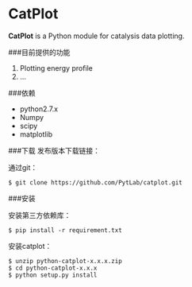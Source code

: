 CatPlot
========

**CatPlot** is a Python module for catalysis data plotting.

###目前提供的功能

1. Plotting energy profile
2. ...

###依赖
- python2.7.x
- Numpy
- scipy
- matplotlib

###下载
发布版本下载链接：

通过git：

    $ git clone https://github.com/PytLab/catplot.git

###安装

安装第三方依赖库：

    $ pip install -r requirement.txt
安装catplot：

    $ unzip python-catplot-x.x.x.zip
    $ cd python-catplot-x.x.x
    $ python setup.py install